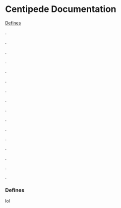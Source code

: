 # Centipede Documentation
[Defines](#defines)

.

.

.

.

.

.

.

.

.

.

.

.

.

.

.

.

### Defines
lol